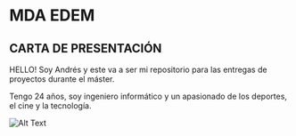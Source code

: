 # MDA EDEM

## CARTA DE PRESENTACIÓN

HELLO! Soy Andrés y este va a ser mi repositorio para las entregas de proyectos durante el máster.

Tengo 24 años, soy ingeniero informático y un apasionado de los deportes, el cine y la tecnología.

![Alt Text][def]


[def]: https://media.giphy.com/media/8iFzknXw22iXu/giphy.gif